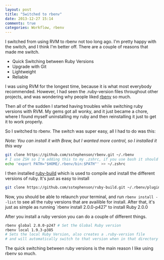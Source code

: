 ```yaml
---
layout: post
title: "Switched to rbenv"
date: 2013-12-27 15:14
comments: true
categories: Workflow, rbenv
---
```


I switched from using RVM to rbenv not too long ago. I'm pretty happy with the switch, and I think I'm better off. There are a couple of reasons that made me switch.

<!-- more -->

- Quick Switching between Ruby Versions
- Upgrade with Git
- Lightweight
- Reliable

I was using RVM for the longest time, because it is what most everybody recommended. However, I had seen the .ruby-version files throughout other projects, and was wondering why people liked [rbenv](https://github.com/sstephenson/rbenv) so much.

Then all of the sudden I started having troubles while switching ruby versions with RVM. My gems got all wonky, and it just became a chore, where I found myself uninstalling my ruby and then reinstalling it just to get it to work properly.

So I switched to rbenv. The switch was super easy, all I had to do was this:

*Note: You can install it with Brew, but I wanted more control, so I installed it this way*

``` bash
git clone https://github.com/sstephenson/rbenv.git ~/.rbenv
# I use ZSH so I'm adding this to my .zshrc, if you use bash it should be your .bash_profile
echo 'export PATH="$HOME/.rbenv/bin:$PATH"' >> ~/.zshrc
```

I then installed [ruby-build](https://github.com/sstephenson/ruby-build) which is used to compile and install the different versions of ruby. It's just as easy to install

``` bash
git clone https://github.com/sstephenson/ruby-build.git ~/.rbenv/plugins/ruby-build
```

Now, you should be able to relaunch your terminal, and run `rbenv install --list` to see all the ruby versions that are availible for install. After that, it's just as simple as running `rbenv install 2.0.0-p427' to install Ruby 2.0.0

After you install a ruby version you can do a couple of different things.

``` bash
rbenv global 2.0.0-p247 # Set the Global Ruby version
rbenv local 1.9.3-p385
# Sets the local Ruby Version, also creates a .ruby-version file
# and will automatically switch to that version when in that directory
```

The quick switching between ruby versions is the main reason I like using rbenv so much.